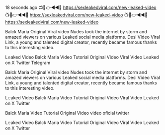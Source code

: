 18 seconds ago
📺📱👉◄◄🔴  https://sexleakedviral.com/new-leaked-video
📺📱👉◄◄🔴  https://sexleakedviral.com/new-leaked-video
📺📱👉◄◄🔴  https://sexleakedviral.com/new-leaked-video

Balck Maria Original Viral video Nudes took the internet by storm and amazed viewers on various Leaked social media platforms. Desi Video Viral Link, a young and talented digital creator, recently became famous thanks to this interesting video.

L𝚎aked Video Balck Maria Video Tutorial Original Video Viral Video L𝚎aked on X Twitter Telegram

Balck Maria Original Viral video Nudes took the internet by storm and amazed viewers on various Leaked social media platforms. Desi Video Viral Link, a young and talented digital creator, recently became famous thanks to this interesting video.

L𝚎aked Video Balck Maria Video Tutorial Original Video Viral Video L𝚎aked on X Twitter

Balck Maria Video Tutorial Original Video video oficial twitter

L𝚎aked Video Balck Maria Video Tutorial Original Video Viral Video L𝚎aked on X Twitter
